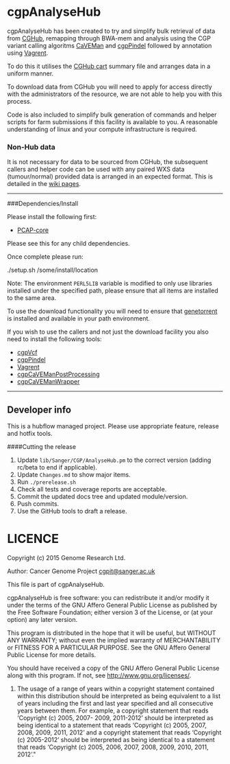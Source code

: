cgpAnalyseHub
=========

cgpAnalyseHub has been created to try and simplify bulk retrieval of data from [CGHub](https://cghub.ucsc.edu/), remapping
through BWA-mem and analysis using the CGP variant calling algoritms [CaVEMan](http://cancerit.github.io/CaVEMan/)
and [cgpPindel](http://cancerit.github.io/cgpPindel/) followed by annotation using [Vagrent](http://cancerit.github.io/VAGrENT/).

To do this it utilises the [CGHub cart](https://browser.cghub.ucsc.edu/search/) summary file and arranges data in a uniform manner.

To download data from CGHub you will need to apply for access directly with the administrators of the resource, we are not able to help you with this process.

Code is also included to simplify bulk generation of commands and helper scripts for farm submissions if this facility is available to you.
A reasonable understanding of linux and your compute infrastructure is required.

### Non-Hub data

It is not necessary for data to be sourced from CGHub, the subsequent callers and helper code can be used
with any paired WXS data (tumour/normal) provided data is arranged in an expected format.  This is detailed
in the [wiki pages](../../wiki).

---

###Dependencies/Install

Please install the following first:

* [PCAP-core](http://github.com/ICGC-TCGA-PanCancer/PCAP-core/releases)

Please see this for any child dependencies.

Once complete please run:

./setup.sh /some/install/location

Note: The environment `PERL5LIB` variable is modified to only use libraries installed under the specified path,
please ensure that all items are installed to the same area.

To use the download functionality you will need to ensure that [genetorrent](https://cghub.ucsc.edu/software/downloads.html) is installed and available in your path environment.

If you wish to use the callers and not just the download facility you also need to install the following tools:

* [cgpVcf](http://cancerit.github.io/cgpVcf/)
* [cgpPindel](http://cancerit.github.io/cgpPindel/)
* [Vagrent](http://cancerit.github.io/VAGrENT/)
* [cgpCaVEManPostProcessing](http://cancerit.github.io/cgpCaVEManPostProcessing/)
* [cgpCaVEManWrapper](http://cancerit.github.io/cgpCaVEManWrapper/)

---

## Developer info

This is a hubflow managed project.  Please use appropriate feature, release and hotfix tools.

####Cutting the release
1. Update `lib/Sanger/CGP/AnalyseHub.pm` to the correct version (adding rc/beta to end if applicable).
2. Update `Changes.md` to show major items.
3. Run `./prerelease.sh`
4. Check all tests and coverage reports are acceptable.
5. Commit the updated docs tree and updated module/version.
6. Push commits.
7. Use the GitHub tools to draft a release.

LICENCE
=======

Copyright (c) 2015 Genome Research Ltd.

Author: Cancer Genome Project <cgpit@sanger.ac.uk>

This file is part of cgpAnalyseHub.

cgpAnalyseHub is free software: you can redistribute it and/or modify it under
the terms of the GNU Affero General Public License as published by the Free
Software Foundation; either version 3 of the License, or (at your option) any
later version.

This program is distributed in the hope that it will be useful, but WITHOUT
ANY WARRANTY; without even the implied warranty of MERCHANTABILITY or FITNESS
FOR A PARTICULAR PURPOSE. See the GNU Affero General Public License for more
details.

You should have received a copy of the GNU Affero General Public License
along with this program. If not, see <http://www.gnu.org/licenses/>.

1. The usage of a range of years within a copyright statement contained within
this distribution should be interpreted as being equivalent to a list of years
including the first and last year specified and all consecutive years between
them. For example, a copyright statement that reads ‘Copyright (c) 2005, 2007-
2009, 2011-2012’ should be interpreted as being identical to a statement that
reads ‘Copyright (c) 2005, 2007, 2008, 2009, 2011, 2012’ and a copyright
statement that reads ‘Copyright (c) 2005-2012’ should be interpreted as being
identical to a statement that reads ‘Copyright (c) 2005, 2006, 2007, 2008,
2009, 2010, 2011, 2012’."
